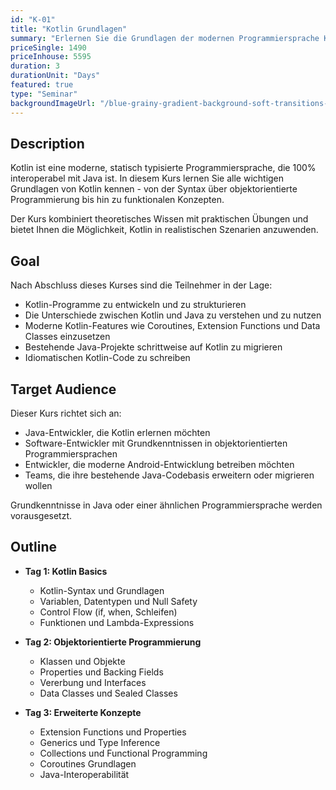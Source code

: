 ```yaml
---
id: "K-01"
title: "Kotlin Grundlagen"
summary: "Erlernen Sie die Grundlagen der modernen Programmiersprache Kotlin"
priceSingle: 1490
priceInhouse: 5595
duration: 3
durationUnit: "Days"
featured: true
type: "Seminar"
backgroundImageUrl: "/blue-grainy-gradient-background-soft-transitions-cover-pc-wallpapers-brands-social-media-horizontal.jpg"
---
```


## Description

Kotlin ist eine moderne, statisch typisierte Programmiersprache, die 100% interoperabel mit Java ist. In diesem Kurs lernen Sie alle wichtigen Grundlagen von Kotlin kennen - von der Syntax über objektorientierte Programmierung bis hin zu funktionalen Konzepten.

Der Kurs kombiniert theoretisches Wissen mit praktischen Übungen und bietet Ihnen die Möglichkeit, Kotlin in realistischen Szenarien anzuwenden.

## Goal

Nach Abschluss dieses Kurses sind die Teilnehmer in der Lage:

- Kotlin-Programme zu entwickeln und zu strukturieren
- Die Unterschiede zwischen Kotlin und Java zu verstehen und zu nutzen
- Moderne Kotlin-Features wie Coroutines, Extension Functions und Data Classes einzusetzen
- Bestehende Java-Projekte schrittweise auf Kotlin zu migrieren
- Idiomatischen Kotlin-Code zu schreiben

## Target Audience

Dieser Kurs richtet sich an:

- Java-Entwickler, die Kotlin erlernen möchten
- Software-Entwickler mit Grundkenntnissen in objektorientierten Programmiersprachen
- Entwickler, die moderne Android-Entwicklung betreiben möchten
- Teams, die ihre bestehende Java-Codebasis erweitern oder migrieren wollen

Grundkenntnisse in Java oder einer ähnlichen Programmiersprache werden vorausgesetzt.

## Outline

- **Tag 1: Kotlin Basics**
  - Kotlin-Syntax und Grundlagen
  - Variablen, Datentypen und Null Safety
  - Control Flow (if, when, Schleifen)
  - Funktionen und Lambda-Expressions

- **Tag 2: Objektorientierte Programmierung**
  - Klassen und Objekte
  - Properties und Backing Fields
  - Vererbung und Interfaces
  - Data Classes und Sealed Classes

- **Tag 3: Erweiterte Konzepte**
  - Extension Functions und Properties
  - Generics und Type Inference
  - Collections und Functional Programming
  - Coroutines Grundlagen
  - Java-Interoperabilität